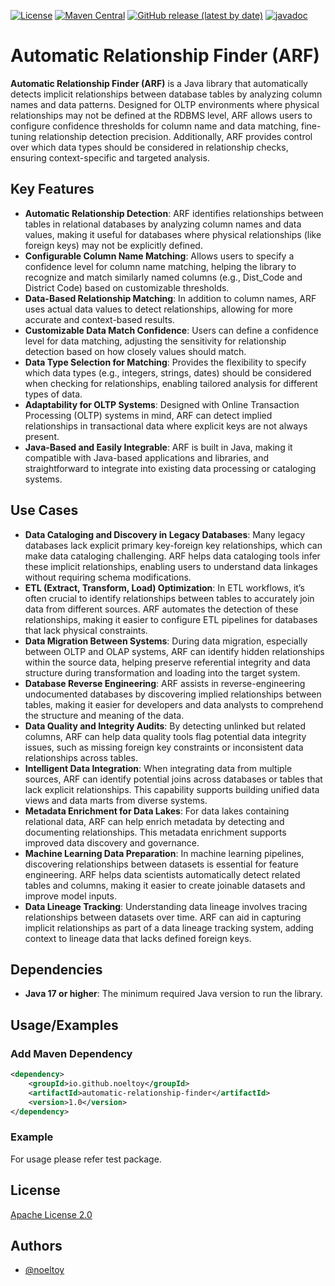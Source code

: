 [![License](https://img.shields.io/badge/License-Apache_2.0-blue.svg)](https://opensource.org/licenses/Apache-2.0)
[![Maven Central](https://img.shields.io/maven-central/v/io.github.noeltoy/automatic-relationship-finder.svg?label=Maven%20Central)](https://search.maven.org/artifact/io.github.noeltoy/automatic-relationship-finder)
[![GitHub release (latest by date)](https://img.shields.io/github/v/release/noeltoy/automatic-relationship-finder?logo=GitHub)](https://github.com/noeltoy/automatic-relationship-finder/releases)
[![javadoc](https://javadoc.io/badge2/io.github.noeltoy/automatic-relationship-finder/javadoc.svg)](https://javadoc.io/doc/io.github.noeltoy/automatic-relationship-finder)
# Automatic Relationship Finder (ARF)

**Automatic Relationship Finder (ARF)** is a Java library that automatically detects implicit relationships between database tables by analyzing column names and data patterns. Designed for OLTP environments where physical relationships may not be defined at the RDBMS level, ARF allows users to configure confidence thresholds for column name and data matching, fine-tuning relationship detection precision. Additionally, ARF provides control over which data types should be considered in relationship checks, ensuring context-specific and targeted analysis.
## Key Features
+ **Automatic Relationship Detection**: ARF identifies relationships between tables in relational databases by analyzing column names and data values, making it useful for databases where physical relationships (like foreign keys) may not be explicitly defined.
+ **Configurable Column Name Matching**: Allows users to specify a confidence level for column name matching, helping the library to recognize and match similarly named columns (e.g., Dist_Code and District Code) based on customizable thresholds.
+ **Data-Based Relationship Matching**: In addition to column names, ARF uses actual data values to detect relationships, allowing for more accurate and context-based results.
+ **Customizable Data Match Confidence**: Users can define a confidence level for data matching, adjusting the sensitivity for relationship detection based on how closely values should match.
+ **Data Type Selection for Matching**: Provides the flexibility to specify which data types (e.g., integers, strings, dates) should be considered when checking for relationships, enabling tailored analysis for different types of data.
+ **Adaptability for OLTP Systems**: Designed with Online Transaction Processing (OLTP) systems in mind, ARF can detect implied relationships in transactional data where explicit keys are not always present.
+ **Java-Based and Easily Integrable**: ARF is built in Java, making it compatible with Java-based applications and libraries, and straightforward to integrate into existing data processing or cataloging systems.

## Use Cases
+ **Data Cataloging and Discovery in Legacy Databases**: Many legacy databases lack explicit primary key-foreign key relationships, which can make data cataloging challenging. ARF helps data cataloging tools infer these implicit relationships, enabling users to understand data linkages without requiring schema modifications.
+ **ETL (Extract, Transform, Load) Optimization**: In ETL workflows, it’s often crucial to identify relationships between tables to accurately join data from different sources. ARF automates the detection of these relationships, making it easier to configure ETL pipelines for databases that lack physical constraints.
+ **Data Migration Between Systems**: During data migration, especially between OLTP and OLAP systems, ARF can identify hidden relationships within the source data, helping preserve referential integrity and data structure during transformation and loading into the target system.
+ **Database Reverse Engineering**: ARF assists in reverse-engineering undocumented databases by discovering implied relationships between tables, making it easier for developers and data analysts to comprehend the structure and meaning of the data.
+ **Data Quality and Integrity Audits**: By detecting unlinked but related columns, ARF can help data quality tools flag potential data integrity issues, such as missing foreign key constraints or inconsistent data relationships across tables.
+ **Intelligent Data Integration**: When integrating data from multiple sources, ARF can identify potential joins across databases or tables that lack explicit relationships. This capability supports building unified data views and data marts from diverse systems.
+ **Metadata Enrichment for Data Lakes**: For data lakes containing relational data, ARF can help enrich metadata by detecting and documenting relationships. This metadata enrichment supports improved data discovery and governance.
+ **Machine Learning Data Preparation**: In machine learning pipelines, discovering relationships between datasets is essential for feature engineering. ARF helps data scientists automatically detect related tables and columns, making it easier to create joinable datasets and improve model inputs.
+ **Data Lineage Tracking**: Understanding data lineage involves tracing relationships between datasets over time. ARF can aid in capturing implicit relationships as part of a data lineage tracking system, adding context to lineage data that lacks defined foreign keys.

## Dependencies
+ **Java 17 or higher**: The minimum required Java version to run the library.

## Usage/Examples
### Add Maven Dependency
```xml
<dependency>
    <groupId>io.github.noeltoy</groupId>
    <artifactId>automatic-relationship-finder</artifactId>
    <version>1.0</version>
</dependency>
```
### Example
For usage please refer test package.
## License
[Apache License 2.0](https://choosealicense.com/licenses/apache-2.0/)

## Authors
- [@noeltoy](https://github.com/NoelToy)